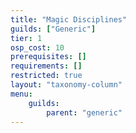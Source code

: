 ```yaml
---
title: "Magic Disciplines"
guilds: ["Generic"]
tier: 1
osp_cost: 10
prerequisites: []
requirements: []
restricted: true
layout: "taxonomy-column"
menu:
    guilds:
        parent: "generic"
---
```

